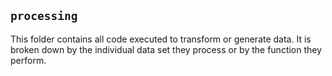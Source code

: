 ## `processing`

This folder contains all code executed to transform or generate data.  It is 
broken down by the individual data set they process or by the function they perform.